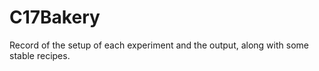 # C17Bakery

Record of the setup of each experiment and the output, along with some stable recipes.
